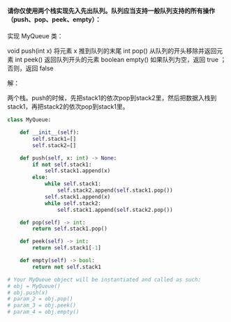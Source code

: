 #### 请你仅使用两个栈实现先入先出队列。队列应当支持一般队列支持的所有操作（push、pop、peek、empty）：

实现 MyQueue 类：

void push(int x) 将元素 x 推到队列的末尾
int pop() 从队列的开头移除并返回元素
int peek() 返回队列开头的元素
boolean empty() 如果队列为空，返回 true ；否则，返回 false

解：

两个栈。push的时候，先把stack1的依次pop到stack2里，然后把数据入栈到stack1，再把stack2的依次pop到stack1里。

```python
class MyQueue:

    def __init__(self):
        self.stack1=[]
        self.stack2=[]

    def push(self, x: int) -> None:
        if not self.stack1:
            self.stack1.append(x)
        else:
            while self.stack1:
                self.stack2.append(self.stack1.pop())
            self.stack1.append(x)
            while self.stack2:
                self.stack1.append(self.stack2.pop())

    def pop(self) -> int:
        return self.stack1.pop()

    def peek(self) -> int:
        return self.stack1[-1]

    def empty(self) -> bool:
        return not self.stack1

# Your MyQueue object will be instantiated and called as such:
# obj = MyQueue()
# obj.push(x)
# param_2 = obj.pop()
# param_3 = obj.peek()
# param_4 = obj.empty()
```

